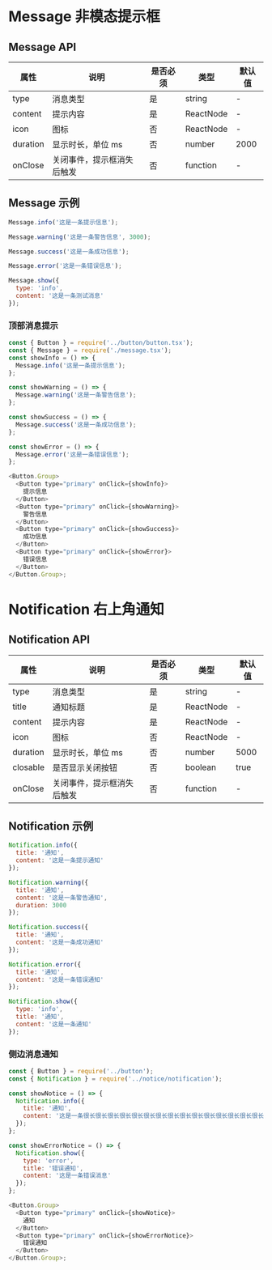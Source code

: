 # Message 非模态提示框

## Message API

| 属性     | 说明                       | 是否必须 | 类型      | 默认值 |
| -------- | -------------------------- | -------- | --------- | ------ |
| type     | 消息类型                   | 是       | string    | -      |
| content  | 提示内容                   | 是       | ReactNode | -      |
| icon     | 图标                       | 否       | ReactNode | -      |
| duration | 显示时长，单位 ms          | 否       | number    | 2000   |
| onClose  | 关闭事件，提示框消失后触发 | 否       | function  | -      |

## Message 示例

```javascript static
Message.info('这是一条提示信息');

Message.warning('这是一条警告信息', 3000);

Message.success('这是一条成功信息');

Message.error('这是一条错误信息');

Message.show({
  type: 'info',
  content: '这是一条测试消息'
});
```

### 顶部消息提示

```javascript
const { Button } = require('../button/button.tsx');
const { Message } = require('./message.tsx');
const showInfo = () => {
  Message.info('这是一条提示信息');
};

const showWarning = () => {
  Message.warning('这是一条警告信息');
};

const showSuccess = () => {
  Message.success('这是一条成功信息');
};

const showError = () => {
  Message.error('这是一条错误信息');
};

<Button.Group>
  <Button type="primary" onClick={showInfo}>
    提示信息
  </Button>
  <Button type="primary" onClick={showWarning}>
    警告信息
  </Button>
  <Button type="primary" onClick={showSuccess}>
    成功信息
  </Button>
  <Button type="primary" onClick={showError}>
    错误信息
  </Button>
</Button.Group>;
```

# Notification 右上角通知

## Notification API

| 属性     | 说明                       | 是否必须 | 类型      | 默认值 |
| -------- | -------------------------- | -------- | --------- | ------ |
| type     | 消息类型                   | 是       | string    | -      |
| title    | 通知标题                   | 是       | ReactNode | -      |
| content  | 提示内容                   | 是       | ReactNode | -      |
| icon     | 图标                       | 否       | ReactNode | -      |
| duration | 显示时长，单位 ms          | 否       | number    | 5000   |
| closable | 是否显示关闭按钮           | 否       | boolean   | true   |
| onClose  | 关闭事件，提示框消失后触发 | 否       | function  | -      |

## Notification 示例

```javascript static
Notification.info({
  title: '通知',
  content: '这是一条提示通知'
});

Notification.warning({
  title: '通知',
  content: '这是一条警告通知',
  duration: 3000
});

Notification.success({
  title: '通知',
  content: '这是一条成功通知'
});

Notification.error({
  title: '通知',
  content: '这是一条错误通知'
});

Notification.show({
  type: 'info',
  title: '通知',
  content: '这是一条通知'
});
```

### 侧边消息通知

```javascript
const { Button } = require('../button');
const { Notification } = require('../notice/notification');

const showNotice = () => {
  Notification.info({
    title: '通知',
    content: '这是一条很长很长很长很长很长很长很长很长很长很长很长很长很长很长很长很长很长很长的消息通知'
  });
};

const showErrorNotice = () => {
  Notification.show({
    type: 'error',
    title: '错误通知',
    content: '这是一条错误消息'
  });
};

<Button.Group>
  <Button type="primary" onClick={showNotice}>
    通知
  </Button>
  <Button type="primary" onClick={showErrorNotice}>
    错误通知
  </Button>
</Button.Group>;
```
